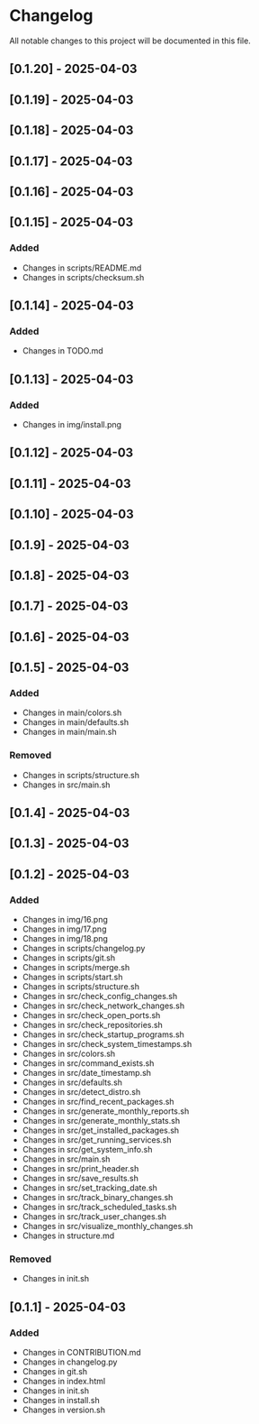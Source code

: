 # Changelog

All notable changes to this project will be documented in this file.

## [0.1.20] - 2025-04-03

## [0.1.19] - 2025-04-03

## [0.1.18] - 2025-04-03

## [0.1.17] - 2025-04-03

## [0.1.16] - 2025-04-03

## [0.1.15] - 2025-04-03

### Added
- Changes in scripts/README.md
- Changes in scripts/checksum.sh

## [0.1.14] - 2025-04-03

### Added
- Changes in TODO.md

## [0.1.13] - 2025-04-03

### Added
- Changes in img/install.png

## [0.1.12] - 2025-04-03

## [0.1.11] - 2025-04-03

## [0.1.10] - 2025-04-03

## [0.1.9] - 2025-04-03

## [0.1.8] - 2025-04-03

## [0.1.7] - 2025-04-03

## [0.1.6] - 2025-04-03

## [0.1.5] - 2025-04-03

### Added
- Changes in main/colors.sh
- Changes in main/defaults.sh
- Changes in main/main.sh

### Removed
- Changes in scripts/structure.sh
- Changes in src/main.sh

## [0.1.4] - 2025-04-03

## [0.1.3] - 2025-04-03

## [0.1.2] - 2025-04-03

### Added
- Changes in img/16.png
- Changes in img/17.png
- Changes in img/18.png
- Changes in scripts/changelog.py
- Changes in scripts/git.sh
- Changes in scripts/merge.sh
- Changes in scripts/start.sh
- Changes in scripts/structure.sh
- Changes in src/check_config_changes.sh
- Changes in src/check_network_changes.sh
- Changes in src/check_open_ports.sh
- Changes in src/check_repositories.sh
- Changes in src/check_startup_programs.sh
- Changes in src/check_system_timestamps.sh
- Changes in src/colors.sh
- Changes in src/command_exists.sh
- Changes in src/date_timestamp.sh
- Changes in src/defaults.sh
- Changes in src/detect_distro.sh
- Changes in src/find_recent_packages.sh
- Changes in src/generate_monthly_reports.sh
- Changes in src/generate_monthly_stats.sh
- Changes in src/get_installed_packages.sh
- Changes in src/get_running_services.sh
- Changes in src/get_system_info.sh
- Changes in src/main.sh
- Changes in src/print_header.sh
- Changes in src/save_results.sh
- Changes in src/set_tracking_date.sh
- Changes in src/track_binary_changes.sh
- Changes in src/track_scheduled_tasks.sh
- Changes in src/track_user_changes.sh
- Changes in src/visualize_monthly_changes.sh
- Changes in structure.md

### Removed
- Changes in init.sh

## [0.1.1] - 2025-04-03

### Added
- Changes in CONTRIBUTION.md
- Changes in changelog.py
- Changes in git.sh
- Changes in index.html
- Changes in init.sh
- Changes in install.sh
- Changes in version.sh

